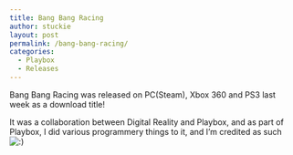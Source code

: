 ```yaml
---
title: Bang Bang Racing
author: stuckie
layout: post
permalink: /bang-bang-racing/
categories:
  - Playbox
  - Releases
---
```

Bang Bang Racing was released on PC(Steam), Xbox 360 and PS3 last week as a download title!

It was a collaboration between Digital Reality and Playbox, and as part of Playbox, I did various programmery things to it, and I&#8217;m credited as such <img src="http://stuckiegamez.co.uk/wp-includes/images/smilies/icon_smile.gif" alt=":)" class="wp-smiley" />